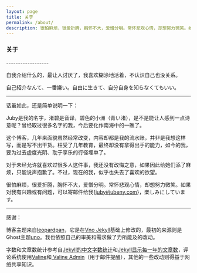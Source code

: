 ```yaml
---
layout: page 
title: 关于
permalink: /about/
description: 很怕麻烦，很爱折腾，胸怀不大，爱憎分明。常怀悲观心情，却想努力微笑。如果对我有兴趣或有问题...
---
```


<h3>关于</h3>
------------------

自我介绍什么的，最让人讨厌了，我喜欢糊涂地活着，不认识自己也没关系。

自己紹介なんて、一番嫌い。自由に生きて、自分自身を知らなくてもいい。

-------------------

话虽如此，还是简单说明一下：

Juby是我的名字，渚碧是音译，碧色的小洲（青い渚），是不是能让人感到一点诗意呢？曾经取过很多名字的我，今后要化作南海中的一礁了。

这个博客，几年来面貌虽然经常改变，内容却都是我的流水账，并非是我想这样写，而是写不出干货。枉受了几年教育，最终却没有拿得出手的能力，如今的我，要为过去虚度光阴、耽于享乐的行径埋单了。

对于未经允许就喜欢过很多人这件事，我还没有改悔之意，如果因此给她们添了麻烦，只能说声抱歉了。不过，现在的我，似乎也失去了喜欢的欲望。

很怕麻烦，很爱折腾，胸怀不大，爱憎分明。常怀悲观心情，却想努力微笑。如果对我有兴趣或有问题，可以寄邮件给我{[juby#jubeny.com](javascript:;)}，楽しみにしています。

-------------------

感谢：

博客主题来自[leopardpan](https://github.com/leopardpan/leopardpan.github.io/)，它是在[Vno Jekyll](https://github.com/onevcat/vno-jekyll)基础上修改的，最初的来源则是Ghost主题[uno](https://github.com/daleanthony/uno)。我也依照自己的审美和需求做了力所能及的改动。

字数和文章数统计参考自[Jekyll的中文字数统计](https://blog.fooleap.org/jekyll-count-of-chinese-characters.html)和[Jekyll显示每一年的文章数](https://blog.fooleap.org/posts-size-for-each-year-in-jekyll.html)，评论系统使用[Valine](https://valine.js.org/)和[ Valine Admin](https://panjunwen.com/valine-admin-document/)（用于邮件提醒），其他的一些改动则得益于网络共享知识。
